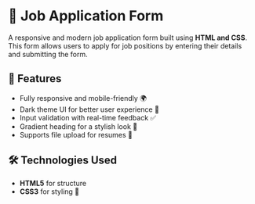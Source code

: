 # 📝 Job Application Form

A responsive and modern job application form built using **HTML and CSS**. This form allows users to apply for job positions by entering their details and submitting the form.

## 🚀 Features
- Fully responsive and mobile-friendly 🌍
- Dark theme UI for better user experience 🌙
- Input validation with real-time feedback ✅
- Gradient heading for a stylish look 🎨
- Supports file upload for resumes 📎

## 🛠️ Technologies Used
- **HTML5** for structure 
- **CSS3** for styling 🎨